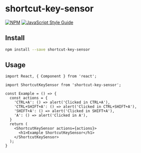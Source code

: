 # shortcut-key-sensor

[![NPM](https://img.shields.io/npm/v/shortcut-key-sensor.svg)](https://www.npmjs.com/package/shortcut-key-sensor) [![JavaScript Style Guide](https://img.shields.io/badge/code_style-standard-brightgreen.svg)](https://standardjs.com)

## Install

```bash
npm install --save shortcut-key-sensor
```

## Usage

```tsx
import React, { Component } from 'react';

import ShortcutKeySensor from 'shortcut-key-sensor';

const Example = () => {
  const actions = {
    'CTRL+A': () => alert('Clicked in CTRL+A'),
    'CTRL+SHIFT+A': () => alert('Clicked in CTRL+SHIFT+A'),
    'SHIFT+A': () => alert('Clicked in SHIFT+A'),
    'A': () => alert('Clicked in A'),
  }
  return (
    <ShortcutKeySensor actions={actions}>
      <h1>Example ShortcutKeySensor</h1>
    </ShortcutKeySensor>
  );
}
```

